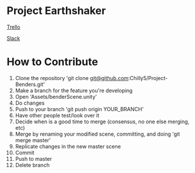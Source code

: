 # Project Earthshaker

[Trello](https://trello.com/b/dUxBpVBD/earthshaker)

[Slack](https://relativitygames.slack.com)


# How to Contribute

  1. Clone the repository 'git clone git@github.com:Chilly5/Project-Benders.git'
  2. Make a branch for the feature you're developing
  3. Open 'Assets/benderScene.unity'
  4. Do changes
  5. Push to your branch 'git push origin YOUR_BRANCH'
  6. Have other people test/look over it
  7. Decide when is a good time to merge (consensus, no one else merging, etc)
  8. Merge by renaming your modified scene, committing, and doing 'git merge master'
  9. Replicate changes in the new master scene
  10. Commit
  11. Push to master
  12. Delete branch

